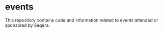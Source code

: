 # events
This repository contains code and information related to events attended or sponsored by Seqera.
